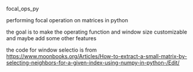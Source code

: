 focal_ops_py

performing focal operation on matrices in python

the goal is to make the operating function and window size customizable and maybe add some other features

the code for window selectio is from https://www.moonbooks.org/Articles/How-to-extract-a-small-matrix-by-selecting-neighbors-for-a-given-index-using-numpy-in-python-/Edit/

